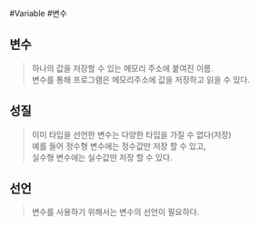 #Variable #변수 

## 변수
> 하나의 값을 저장할 수 있는 메모리 주소에 붙여진 이름.  
> 변수를 통해 프로그램은 메모리주소에 값을 저장하고 읽을 수 있다.

## 성질
> 이미 타입을 선언한 변수는 다양한 타입을 가질 수 없다(저장)  
> 예를 들어 정수형 변수에는 정수값만 저장 할 수 있고,  
> 실수형 변수에는 실수값만 저장 할 수 있다. 

## 선언
> 변수를 사용하기 위해서는 변수의 선언이 필요하다.  
> 